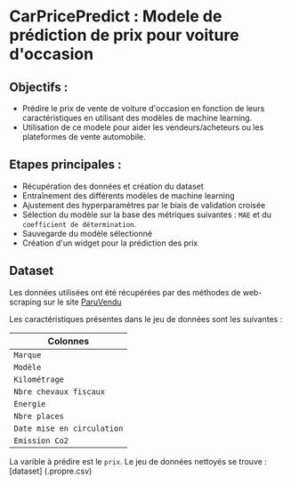 # CarPricePredict : Modele de prédiction de prix pour voiture d'occasion  

## Objectifs :

- Prédire le prix de vente de voiture d'occasion en fonction de leurs caractéristiques en utilisant des modèles de machine learning.
- Utilisation de ce modele pour aider les vendeurs/acheteurs ou les plateformes de vente automobile. 

## Etapes principales : 

- Récupération des données et création du dataset
- Entraînement des différents modèles de machine learning
- Ajustement des hyperparamètres par le biais de validation croisée
- Sélection du modèle sur la base des métriques suivantes : `MAE` et du `coefficient de détermination`. 
- Sauvegarde du modèle sélectionné 
- Création d'un widget pour la prédiction des prix

## Dataset

Les données utilisées ont été récupérées par des méthodes de web-scraping sur le site [ParuVendu](https://www.paruvendu.fr/voiture-occasion/)

Les caractéristiques présentes dans le jeu de données sont les suivantes : 

|Colonnes| 
| ------------------|
| `Marque` | 
| `Modèle`| 
| `Kilométrage` |
|`Nbre chevaux fiscaux` |
|`Energie` |
| `Nbre places` | 
| `Date mise en circulation`| 
| `Emission Co2` |

La varible à prédire est le `prix`.
Le jeu de données nettoyés se trouve : [dataset] (.propre.csv)
